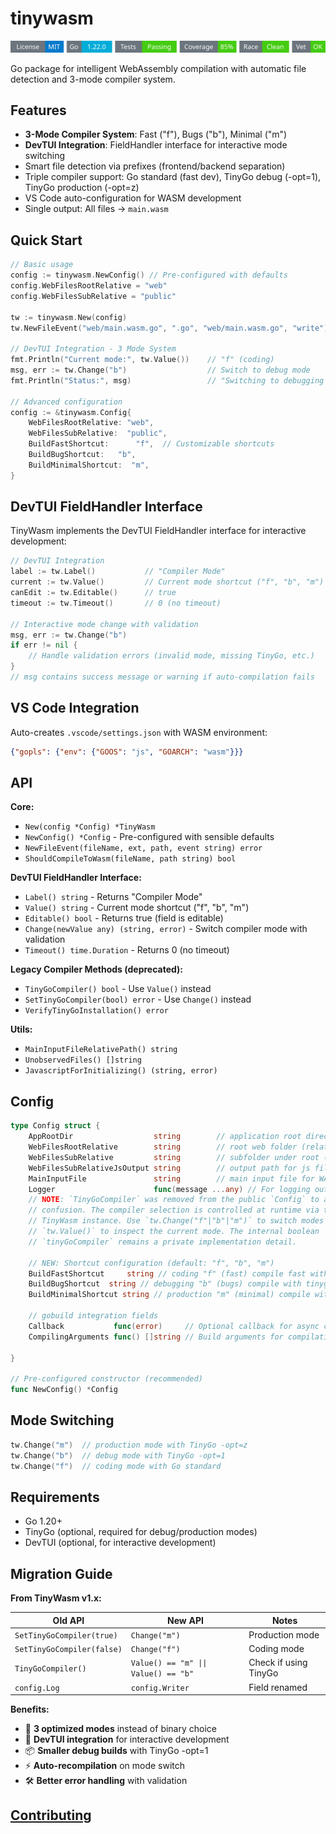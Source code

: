 # tinywasm
<!-- START_SECTION:BADGES_SECTION -->
<a href="docs/img/badges.svg"><img src="docs/img/badges.svg" alt="Project Badges" title="Generated by badges.sh from github.com/cdvelop/devscripts"></a>
<!-- END_SECTION:BADGES_SECTION -->

Go package for intelligent WebAssembly compilation with automatic file detection and 3-mode compiler system.

## Features

- **3-Mode Compiler System**: Fast ("f"), Bugs ("b"), Minimal ("m")
- **DevTUI Integration**: FieldHandler interface for interactive mode switching
- Smart file detection via prefixes (frontend/backend separation)
- Triple compiler support: Go standard (fast dev), TinyGo debug (-opt=1), TinyGo production (-opt=z)
- VS Code auto-configuration for WASM development
- Single output: All files → `main.wasm`

## Quick Start

```go
// Basic usage
config := tinywasm.NewConfig() // Pre-configured with defaults
config.WebFilesRootRelative = "web"
config.WebFilesSubRelative = "public"

tw := tinywasm.New(config)
tw.NewFileEvent("web/main.wasm.go", ".go", "web/main.wasm.go", "write")

// DevTUI Integration - 3 Mode System
fmt.Println("Current mode:", tw.Value())    // "f" (coding)
msg, err := tw.Change("b")                  // Switch to debug mode
fmt.Println("Status:", msg)                 // "Switching to debugging mode"

// Advanced configuration
config := &tinywasm.Config{
    WebFilesRootRelative: "web",
    WebFilesSubRelative:  "public",
    BuildFastShortcut:      "f",  // Customizable shortcuts
    BuildBugShortcut:   "b",
    BuildMinimalShortcut:  "m",
}
```


## DevTUI FieldHandler Interface

TinyWasm implements the DevTUI FieldHandler interface for interactive development:

```go
// DevTUI Integration
label := tw.Label()           // "Compiler Mode"
current := tw.Value()         // Current mode shortcut ("f", "b", "m")
canEdit := tw.Editable()      // true
timeout := tw.Timeout()       // 0 (no timeout)

// Interactive mode change with validation
msg, err := tw.Change("b")
if err != nil {
    // Handle validation errors (invalid mode, missing TinyGo, etc.)
}
// msg contains success message or warning if auto-compilation fails
```

## VS Code Integration

Auto-creates `.vscode/settings.json` with WASM environment:
```json
{"gopls": {"env": {"GOOS": "js", "GOARCH": "wasm"}}}
```

## API

**Core:**
- `New(config *Config) *TinyWasm`
- `NewConfig() *Config` - Pre-configured with sensible defaults
- `NewFileEvent(fileName, ext, path, event string) error`
- `ShouldCompileToWasm(fileName, path string) bool`

**DevTUI FieldHandler Interface:**
- `Label() string` - Returns "Compiler Mode"
- `Value() string` - Current mode shortcut ("f", "b", "m")
- `Editable() bool` - Returns true (field is editable)
- `Change(newValue any) (string, error)` - Switch compiler mode with validation
- `Timeout() time.Duration` - Returns 0 (no timeout)

**Legacy Compiler Methods (deprecated):**
- `TinyGoCompiler() bool` - Use `Value()` instead
- `SetTinyGoCompiler(bool) error` - Use `Change()` instead
- `VerifyTinyGoInstallation() error`

**Utils:**
- `MainInputFileRelativePath() string`
- `UnobservedFiles() []string`
- `JavascriptForInitializing() (string, error)`

## Config

```go
type Config struct {
	AppRootDir                  string        // application root directory (absolute), defaults to "."
	WebFilesRootRelative        string        // root web folder (relative) eg: "web"
	WebFilesSubRelative         string        // subfolder under root (relative) eg: "public"
	WebFilesSubRelativeJsOutput string        // output path for js files (relative) eg: "theme/js"
	MainInputFile               string        // main input file for WASM compilation (default: "main.wasm.go")
	Logger                      func(message ...any) // For logging output to external systems (e.g., TUI, console)
	// NOTE: `TinyGoCompiler` was removed from the public `Config` to avoid
	// confusion. The compiler selection is controlled at runtime via the
	// TinyWasm instance. Use `tw.Change("f"|"b"|"m")` to switch modes and
	// `tw.Value()` to inspect the current mode. The internal boolean
	// `tinyGoCompiler` remains a private implementation detail.

	// NEW: Shortcut configuration (default: "f", "b", "m")
	BuildFastShortcut     string // coding "f" (fast) compile fast with go
	BuildBugShortcut  string // debugging "b" (bugs) compile with tinygo debug
	BuildMinimalShortcut string // production "m" (minimal) compile with tinygo minimal binary size

	// gobuild integration fields
	Callback           func(error)     // Optional callback for async compilation
	CompilingArguments func() []string // Build arguments for compilation (e.g., ldflags)

}

// Pre-configured constructor (recommended)
func NewConfig() *Config
```

## Mode Switching
```go
tw.Change("m")  // production mode with TinyGo -opt=z
tw.Change("b")  // debug mode with TinyGo -opt=1
tw.Change("f")  // coding mode with Go standard
```

## Requirements

- Go 1.20+
- TinyGo (optional, required for debug/production modes)
- DevTUI (optional, for interactive development)

## Migration Guide

**From TinyWasm v1.x:**

| Old API | New API | Notes |
|---------|---------|-------|
| `SetTinyGoCompiler(true)` | `Change("m")` | Production mode |
| `SetTinyGoCompiler(false)` | `Change("f")` | Coding mode |
| `TinyGoCompiler()` | `Value() == "m" \|\| Value() == "b"` | Check if using TinyGo |
| `config.Log` | `config.Writer` | Field renamed |

**Benefits:**
- 🎯 **3 optimized modes** instead of binary choice
- 🔧 **DevTUI integration** for interactive development  
- 📦 **Smaller debug builds** with TinyGo -opt=1
- ⚡ **Auto-recompilation** on mode switch
- 🛠️ **Better error handling** with validation


## [Contributing](https://github.com/cdvelop/cdvelop/blob/main/CONTRIBUTING.md)